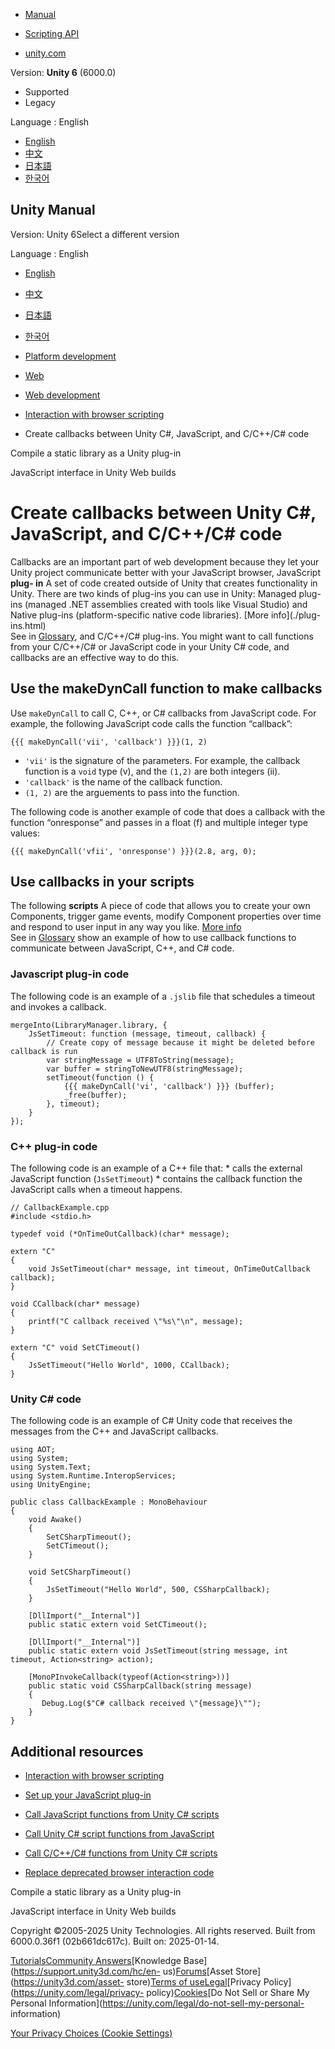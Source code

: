 [](https://docs.unity3d.com)

  * [Manual](../Manual/index.html)
  * [Scripting API](../ScriptReference/index.html)

  * [unity.com](https://unity.com/)

Version: **Unity 6** (6000.0)

  * Supported
  * Legacy

Language : English

  * [English](/Manual/web-interacting-browser-example.html)
  * [中文](/cn/current/Manual/web-interacting-browser-example.html)
  * [日本語](/ja/current/Manual/web-interacting-browser-example.html)
  * [한국어](/kr/current/Manual/web-interacting-browser-example.html)

[](https://docs.unity3d.com)

## Unity Manual

Version: Unity 6Select a different version

Language : English

  * [English](/Manual/web-interacting-browser-example.html)
  * [中文](/cn/current/Manual/web-interacting-browser-example.html)
  * [日本語](/ja/current/Manual/web-interacting-browser-example.html)
  * [한국어](/kr/current/Manual/web-interacting-browser-example.html)

  * [Platform development ](PlatformSpecific.html)
  * [Web](webgl.html)
  * [Web development](webgl-develop.html)
  * [Interaction with browser scripting](webgl-interactingwithbrowserscripting.html)
  * Create callbacks between Unity C#, JavaScript, and C/C++/C# code

[](web-interacting-browsers-library.html)

Compile a static library as a Unity plug-in

[](web-js-interface.html)

JavaScript interface in Unity Web builds

# Create callbacks between Unity C#, JavaScript, and C/C++/C# code

Callbacks are an important part of web development because they let your Unity
project communicate better with your JavaScript browser, JavaScript **plug-
in** A set of code created outside of Unity that creates functionality in
Unity. There are two kinds of plug-ins you can use in Unity: Managed plug-ins
(managed .NET assemblies created with tools like Visual Studio) and Native
plug-ins (platform-specific native code libraries). [More info](./plug-
ins.html)  
See in [Glossary](Glossary.html#Plug-in), and C/C++/C# plug-ins. You might
want to call functions from your C/C++/C# or JavaScript code in your Unity C#
code, and callbacks are an effective way to do this.

## Use the makeDynCall function to make callbacks

Use `makeDynCall` to call C, C++, or C# callbacks from JavaScript code. For
example, the following JavaScript code calls the function “callback”:

    
    
    {{{ makeDynCall('vii', 'callback') }}}(1, 2)
    

  * `'vii'` is the signature of the parameters. For example, the callback function is a `void` type (v), and the `(1,2)` are both integers (ii).
  * `'callback'` is the name of the callback function.
  * `(1, 2)` are the arguements to pass into the function.

The following code is another example of code that does a callback with the
function “onresponse” and passes in a float (f) and multiple integer type
values:

    
    
    {{{ makeDynCall('vfii', 'onresponse') }}}(2.8, arg, 0);
    

## Use callbacks in your scripts

The following **scripts** A piece of code that allows you to create your own
Components, trigger game events, modify Component properties over time and
respond to user input in any way you like. [More info](creating-scripts.html)  
See in [Glossary](Glossary.html#Scripts) show an example of how to use
callback functions to communicate between JavaScript, C++, and C# code.

### Javascript plug-in code

The following code is an example of a `.jslib` file that schedules a timeout
and invokes a callback.

    
    
    mergeInto(LibraryManager.library, {
        JsSetTimeout: function (message, timeout, callback) {
            // Create copy of message because it might be deleted before callback is run
            var stringMessage = UTF8ToString(message);
            var buffer = stringToNewUTF8(stringMessage);
            setTimeout(function () {
                {{{ makeDynCall('vi', 'callback') }}} (buffer);
                _free(buffer);
            }, timeout);
        }
    });
    

### C++ plug-in code

The following code is an example of a C++ file that: * calls the external
JavaScript function (`JsSetTimeout`) * contains the callback function the
JavaScript calls when a timeout happens.

    
    
    // CallbackExample.cpp
    #include <stdio.h>
    
    typedef void (*OnTimeOutCallback)(char* message);
    
    extern "C"
    {
        void JsSetTimeout(char* message, int timeout, OnTimeOutCallback callback);
    }
    
    void CCallback(char* message)
    {
        printf("C callback received \"%s\"\n", message);
    }
    
    extern "C" void SetCTimeout()
    {
        JsSetTimeout("Hello World", 1000, CCallback);
    }
    

### Unity C# code

The following code is an example of C# Unity code that receives the messages
from the C++ and JavaScript callbacks.

    
    
    using AOT;
    using System;
    using System.Text;
    using System.Runtime.InteropServices;
    using UnityEngine;
    
    public class CallbackExample : MonoBehaviour
    {
        void Awake()
        {
            SetCSharpTimeout();
            SetCTimeout();
        }
    
        void SetCSharpTimeout()
        {
            JsSetTimeout("Hello World", 500, CSSharpCallback);
        }
    
        [DllImport("__Internal")]
        public static extern void SetCTimeout();    
        
        [DllImport("__Internal")]
        public static extern void JsSetTimeout(string message, int timeout, Action<string> action);
    
        [MonoPInvokeCallback(typeof(Action<string>))]
        public static void CSSharpCallback(string message)
        {
           Debug.Log($"C# callback received \"{message}\"");
        }
    }
    

## Additional resources

  * [Interaction with browser scripting](webgl-interactingwithbrowserscripting.html)

  * [Set up your JavaScript plug-in](web-interacting-browser-js.html)

  * [Call JavaScript functions from Unity C# scripts](web-interacting-browser-js-to-unity.html)

  * [Call Unity C# script functions from JavaScript](web-interacting-browser-unity-to-js.html)

  * [Call C/C++/C# functions from Unity C# scripts](web-interacting-browsers-c-to-unity.html)

  * [Replace deprecated browser interaction code](web-interacting-browser-deprecated.html)

[](web-interacting-browsers-library.html)

Compile a static library as a Unity plug-in

[](web-js-interface.html)

JavaScript interface in Unity Web builds

Copyright ©2005-2025 Unity Technologies. All rights reserved. Built from
6000.0.36f1 (02b661dc617c). Built on: 2025-01-14.

[Tutorials](https://learn.unity.com/)[Community
Answers](https://answers.unity3d.com)[Knowledge
Base](https://support.unity3d.com/hc/en-
us)[Forums](https://forum.unity3d.com)[Asset Store](https://unity3d.com/asset-
store)[Terms of
use](https://docs.unity3d.com/Manual/TermsOfUse.html)[Legal](https://unity.com/legal)[Privacy
Policy](https://unity.com/legal/privacy-
policy)[Cookies](https://unity.com/legal/cookie-policy)[Do Not Sell or Share
My Personal Information](https://unity.com/legal/do-not-sell-my-personal-
information)

[Your Privacy Choices (Cookie Settings)](javascript:void\(0\);)

